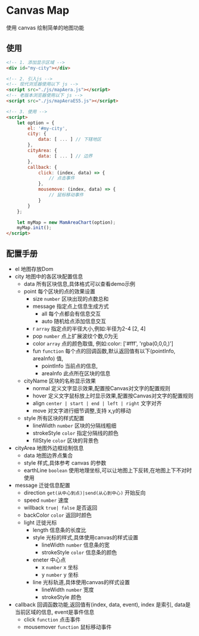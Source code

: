 # Canvas Map

使用 canvas 绘制简单的地图功能



## 使用

```html
<!-- 1. 添加显示区域 -->
<div id="my-city"></div>

<!-- 2. 引入js -->
<!-- 现代浏览器使用以下 js -->
<script src="./js/mapAera.js"></script>
<!-- 老版本浏览器使用以下 js -->
<script src="./js/mapAeraES5.js"></script>

<!-- 3. 使用 -->
<script>
    let option = {
        el: '#my-city',
        city: {
            data: [ ... ] // 下辖地区
        },
        cityArea: {
            data: [ ... ] // 边界
        },
        callback: {
            click: (index, data) => {
                // 点击事件
            },
            mousemove: (index, data) => {
                // 鼠标移动事件
            }
        }
    };

    let myMap = new MamAreaChart(option);
    myMap.init();
</script>
```



## 配置手册

- el 地图存放Dom
- city 地图中的各区块配置信息 
    - data 所有区块信息,具体格式可以查看demo示例
    - point 每个区块的点的效果设置     
        - size `number` 区块出现的点数总和
        - message 指定点上信息生成方式
            - all           每个点都会有信息交互
            - auto       随机给点添加信息交互
        - r  `array`  指定点的半径大小,例如:半径为2-4 [2, 4]
        - pop  `number`  点上扩展波纹个数,0为无
        - color  `array`  点的颜色取值, 例如:color: ['#fff', 'rgba(0,0,0,)']
        - fun     `function`  每个点的回调函数,默认返回值有以下(pointInfo, areaInfo) 值, 
            - pointInfo 当前点的信息, 
            - areaInfo  此点所在区块的信息
    - cityName      区块的名称显示效果            
        - normal    定义文字显示效果,配置按Canvas对文字的配置规则 
        - hover     定义文字鼠标放上时显示效果,配置按Canvas对文字的配置规则
        - align     `center | start | end | left | right`  文字对齐
        - move      对文字进行细节调整,支持 x,y的移动
    - style  所有区块的样式配置            
        - lineWidth   `number`      区块的分隔线粗细 
        - strokeStyle `color`       指定分隔线的颜色
        - fillStyle        `color`       区块的背景色
- cityArea      地图外边框绘制信息  
    - data      地图边界点集合            
    - style     样式,具体参考 canvas 的参数 
    - earthLine `boolean` 使用地理坐标,可以让地图上下反转,在地图上下不对时使用           
- message  迁徙信息配置      
    - direction `get(从中心到点)|send(从心到中心)`   开始反向
    - speed      `number`  速度                    
    - willback   `true| false`  是否返回
    - backColor `color` 返回时颜色 
    - light  迁徙光标
        - length  信息条的长度比
        - style 光标的样式,具体使用canvas的样式设置
            - lineWidth   `number` 信息条的宽
            - strokeStyle `color` 信息条的颜色
        - eneter 中心点
            - x `number` x 坐标
            - y `number` y 坐标
        - line  光标轨道,具体使用canvas的样式设置
            - lineWidth `number` 宽度
            - strokeStyle 颜色
- callback  回调函数功能,返回值有(index, data, event), index 是索引, data是当前区域的信息, event是事件信息      
    - click  `function` 点击事件
    - mousemover `function` 鼠标移动事件


